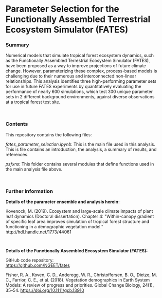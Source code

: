 # Parameter Selection for the Functionally Assembled Terrestrial Ecosystem Simulator (FATES)

### Summary
Numerical models that simulate tropical forest ecosystem dynamics, such as the Functionally Assembled Terrestrial Ecosystem Simulator (FATES), have been proposed as a way to improve projections of future climate change. However, parameterizing these complex, process-based models is challenging due to their numerous and interconnected non-linear relationships. This analysis identifies three high-performing parameter sets for use in future FATES experiments by quantitatively evaluating the performance of nearly 600 simulations, which test 300 unique parameter sets in 2 different background environments, against diverse observations at a tropical forest test site.

<br>

### Contents
This repository contains the following files:

_fates_parameter_selection.ipynb_: This is the main file used in this analysis. This is file contains an introduction, the analysis, a summary of results, and references.

_psfxns_: This folder contains several modules that define functions used in the main analysis file above.

<br>

### Further Information
__Details of the parameter ensemble and analysis herein:__

Kovenock, M. (2019). Ecosystem and large-scale climate impacts of plant leaf dynamics (Doctoral dissertation). Chapter 4: "Within-canopy gradient of specific leaf area improves simulation of tropical forest structure and functioning in a demographic vegetation model." http://hdl.handle.net/1773/44061

<br>

__Details of the Functionally Assembled Ecosystem Simulator (FATES):__

GitHub code repository: <br>
https://github.com/NGEET/fates

Fisher, R. A., Koven, C. D., Anderegg, W. R., Christoffersen, B. O., Dietze, M. C., Farrior, C. E., et al. (2018). Vegetation demographics in Earth System Models: A review of progress and priorities. Global Change Biology, 24(1), 35–54. https://doi.org/10.1111/gcb.13910
